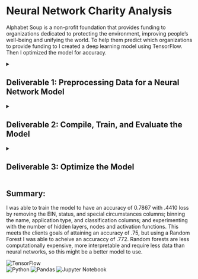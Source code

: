 # Neural Network Charity Analysis
Alphabet Soup is a non-profit foundation that provides funding to organizations dedicated to protecting the environment, improving people’s well-being and unifying the world. To help them predict which organizations to provide funding to I created a deep learning model using TensorFlow. Then I optimized the model for accuracy.

<details><summary> <h2>Deliverable 1: Preprocessing Data for a Neural Network Model</h2></summary>

1. I imported dependencies  and read the data into a DataFrame.
```
# Import our dependencies
from sklearn.model_selection import train_test_split
from sklearn.preprocessing import StandardScaler,OneHotEncoder
import pandas as pd
import tensorflow as tf

# Import checkpoint dependencies
import os
from tensorflow.keras.callbacks import ModelCheckpoint

#Random forest
from sklearn.metrics import accuracy_score
from sklearn.ensemble import RandomForestClassifier

#  Import and read the charity_data.csv.
import pandas as pd 
application_df = pd.read_csv("Resources/charity_data.csv")
application_df.head()
```
2. I used the .drop function to remove the name and EIN columns from the Dataframe.
```
application_df = application_df.drop(["EIN", "NAME"], 1)
```
![Dropped Name & EIN DF](https://github.com/MichelaZ/Neural_Network_Charity_Analysis/blob/main/Resources/dropped_ein_name.png)
  
3. I found the columns with more than ten unique object values using the  .nunique function, so that these columns could be binned.
```
application_df.nunique()
```
 ![Uique opject value counts](https://github.com/MichelaZ/Neural_Network_Charity_Analysis/blob/main/Resources/nunique.png)
  
4. I set the value counts for the application type and classification columns to variables.
```
app_type_counts = application_df.APPLICATION_TYPE.value_counts()
classification_counts = application_df.CLASSIFICATION.value_counts()
```
5. I determined which values to replace by the value count results and used a for loop to replace them in the DataFrame.
```
# Application Type
replace_application = list(app_type_counts[app_type_counts < 500].index)
for app in replace_application:
    application_df.APPLICATION_TYPE = application_df.APPLICATION_TYPE.replace(app,"Other")
application_df.APPLICATION_TYPE.value_counts()

# Classification
replace_class = list(classification_counts[classification_counts < 777].index)
for cls in replace_class:
    application_df.CLASSIFICATION = application_df.CLASSIFICATION.replace(cls,"Other")    
application_df.CLASSIFICATION.value_counts()

```
![Binning Application Types](https://github.com/MichelaZ/Neural_Network_Charity_Analysis/blob/main/Resources/app_type_counts.png)
![Binning Classification](https://github.com/MichelaZ/Neural_Network_Charity_Analysis/blob/main/Resources/classification_counts.png)
  
6. I grabbed all the columns that had objects in them. Then I created the one hot encoder to fit/transform the object variable columns to numbers and added the new column names to a DataFrame.
```
application_cat = application_df.dtypes[application_df.dtypes == "object"].index.tolist()
enc = OneHotEncoder(sparse=False)
encode_df = pd.DataFrame(enc.fit_transform(application_df[application_cat]))
encode_df.columns = enc.get_feature_names(application_cat)
```
  ![](https://github.com/MichelaZ/Neural_Network_Charity_Analysis/blob/main/Resources/application_cat.png)
  ![](https://github.com/MichelaZ/Neural_Network_Charity_Analysis/blob/main/Resources/encode_df.png)
7. I merged the encode_df with the application_df and removed the application_cat columns.
```
application_df = application_df.merge(encode_df,left_index=True, right_index=True)
application_df = application_df.drop(application_cat,1)
```
 ![](https://github.com/MichelaZ/Neural_Network_Charity_Analysis/blob/main/Resources/merged_application_df.png)
8. I split the data into features, target arrays, training and testing data sets.
```
y = application_df["IS_SUCCESSFUL"].values
X = application_df.drop(["IS_SUCCESSFUL"],1).values
X_train, X_test, y_train, y_test = train_test_split(X, y, random_state=42)
```
9. I created  and fit a StandardScaler instances. Then scalled the training and test data.
```
# Create a StandardScaler instances
scaler = StandardScaler()

# Fit the StandardScaler
X_scaler = scaler.fit(X_train)

# Scale the data
X_train_scaled = X_scaler.transform(X_train)
X_test_scaled = X_scaler.transform(X_test)
```
</details>
<details><summary><h2>Deliverable 2: Compile, Train, and Evaluate the Model</h2></summary>

1. First I defined the model’s input features, hidden nodes, layers and activation functions.
```
number_input_features = len(X_train[0])
hidden_nodes_layer1 = 8
hidden_nodes_layer2 = 3

nn = tf.keras.models.Sequential()

# First hidden layer
nn.add(tf.keras.layers.Dense(units=hidden_nodes_layer1, input_dim=number_input_features, activation="relu"))

# Second hidden layer
nn.add(tf.keras.layers.Dense(units=hidden_nodes_layer2, activation="relu"))

# Output layer
nn.add(tf.keras.layers.Dense(units=1, activation="sigmoid"))

nn.summary()
```
![](https://github.com/MichelaZ/Neural_Network_Charity_Analysis/blob/main/Resources/NN_Summary.png)
  
2. I created the callback, compiled the model and trained the model.
```
nn.compile(loss="binary_crossentropy", optimizer="adam", metrics=["accuracy"])

os.makedirs("checkpoints/",exist_ok=True)
checkpoint_path = "checkpoints/weights.{epoch:02d}.hdf5"
cb = ModelCheckpoint(
    filepath=checkpoint_path,
    verbose=1,
    save_weights_only=True,
    save_freq=1000)

fit_model = nn.fit(X_train_scaled,y_train,epochs=20,callbacks=[cb])
```
![](https://github.com/MichelaZ/Neural_Network_Charity_Analysis/blob/main/Resources/Model1.png)
  
3. I summarized the model evaluation.
```
model_loss, model_accuracy = nn.evaluate(X_test_scaled,y_test,verbose=2)
print(f"Loss: {model_loss}, Accuracy: {model_accuracy}")
```
![](https://github.com/MichelaZ/Neural_Network_Charity_Analysis/blob/main/Resources/Model1_Summary.png)
  
4.  I exported the model.
```
nn.save("AlphabetSoupCharity.h5")
```
5. To compare the neural network to another machine learning algorithm I used random forest.
```
rfc_model = RandomForestClassifier(n_estimators=128, random_state=42) 
rfc_model = rfc_model.fit(X_train_scaled, y_train)
y_pred = rfc_model.predict(X_test_scaled)
print(f" Random forest model accuracy: {accuracy_score(y_test,y_pred):.3f}")
```
 accuracy: 0.716
</details>

<details><summary><h2>Deliverable 3: Optimize the Model</h2></summary>

<h3>How many neurons, layers, and activation functions did you select for your neural network model, and why?</h3>

I experimented with different numbers of neurons and layers. I also experiment with the different activation functions and their order in the model to determine what would give me the most accuracy and least loss in my model.

![](https://github.com/MichelaZ/Neural_Network_Charity_Analysis/blob/main/Resources/nn_summary2.png)

<h3>What steps did you take to try and increase model performance?</h3>
<details><summary>To optimize the model first I tried adding additional layers with different number of neurons and activation functions, but these changes didn’t quite push the accuracy over the .75 goal.</summary>
  
```
number_input_features = len(X_train[0])
hidden_nodes_layer1 = 8
hidden_nodes_layer2 = 5
hidden_nodes_layer3 = 3
nn = tf.keras.models.Sequential()

# First hidden layer
nn.add(tf.keras.layers.Dense(units=hidden_nodes_layer1, input_dim=number_input_features, activation="sigmoid"))

# Second hidden layer
nn.add(tf.keras.layers.Dense(units=hidden_nodes_layer2, activation="relu"))

# Second hidden layer
nn.add(tf.keras.layers.Dense(units=hidden_nodes_layer3, activation="relu"))

# Output layer
nn.add(tf.keras.layers.Dense(units=1, activation="sigmoid"))

# Check the structure of the model
nn.summary()
```
</details>
<details><summary>Binning: Next I added the name column back. I replaced all the names of doners who donated less than 5 times with other. This raised the accuracy to around .77.</summary>
  
```
# NAME counts
name_counts = application_df.NAME.value_counts()
# Determine which values to replace if counts are less than ...?
replace_name = list(name_counts[name_counts <= 5].index)

# Replace in dataframe
for name in replace_name:
    application_df.NAME = application_df.NAME.replace(name,"Other")
    
# Check to make sure binning was successful
application_df.NAME.value_counts()
```
 ![](https://github.com/MichelaZ/Neural_Network_Charity_Analysis/blob/main/Resources/name_counts.png)
						       
</details>
	
<details><summary>Last I was able to get the accuracy to .7876 by dropping the status and special considerations columns.</summary>
	
  
```
application_df.drop(["EIN","STATUS",'SPECIAL_CONSIDERATIONS'],1)
```
  ![](https://github.com/MichelaZ/Neural_Network_Charity_Analysis/blob/main/Resources/drop_ein_stat_sc.png)
  </details>

 ### Conclusions: Data Preprocessing
- **What variable(s) are considered the target(s) for your model?** 
	- IS_SUCCESSFUL—Was the money used effectively
- **What variable(s) are considered to be the features for your model?**
  - ASK_AMT—Funding amount requested
  - AFFILIATION—Affiliated sector of industry
  - USE_CASE—Use case for funding
  - ORGANIZATION—Organization type
  - INCOME_AMT—Income classification
  - NAME—Identification column
  - APPLICATION_TYPE—Alphabet Soup application type
  - CLASSIFICATION—Government organization classification
- **What variable(s) are neither targets nor features, and should be removed from the input data?**
	- EIN—Identification column
	- SPECIAL_CONSIDERATIONS—Special consideration for application
	- STATUS—Active status	
	
<h3>Were you able to achieve the target model performance?</h3> Yes 

![](https://github.com/MichelaZ/Neural_Network_Charity_Analysis/blob/main/Resources/Model2_Summary.png)
  
</details>

## Summary: 
I was able to train the model to have an accuracy of  0.7867 with .4410 loss by removing the EIN, status, and special circumstances columns; binning the name, application type, and classification columns; and experimenting with the number of hidden layers, nodes and activation functions. This meets the clients goals of attaining an accuracy of .75, but using a Random Forest I was able to acheive an accuraccy of .772. Random forests are less computationally expensive, more interpretable and require less data than neural networks, so this might be a better model to use. 
	
![TensorFlow](https://img.shields.io/badge/TensorFlow-%23FF6F00.svg?style=for-the-badge&logo=TensorFlow&logoColor=white)	
![Python](https://img.shields.io/badge/python-3670A0?style=for-the-badge&logo=python&logoColor=ffdd54)
![Pandas](https://img.shields.io/badge/pandas-%23150458.svg?style=for-the-badge&logo=pandas&logoColor=white)
![Jupyter Notebook](https://img.shields.io/badge/jupyter-%23FA0F00.svg?style=for-the-badge&logo=jupyter&logoColor=white)
